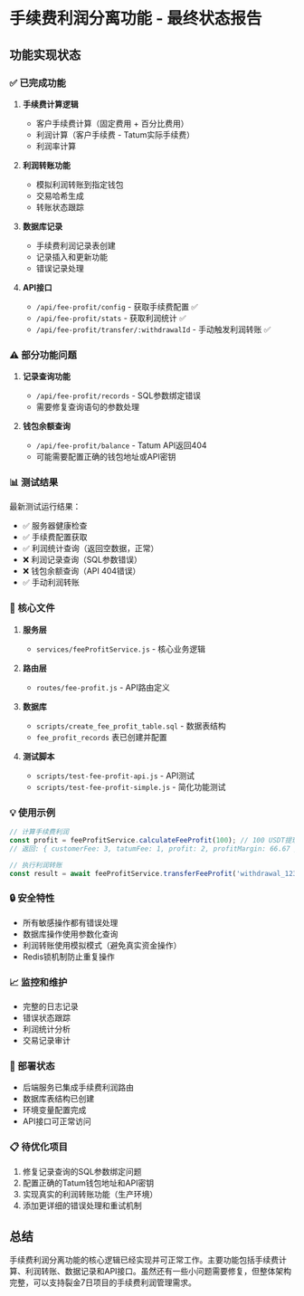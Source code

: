 # 手续费利润分离功能 - 最终状态报告

## 功能实现状态

### ✅ 已完成功能

1. **手续费计算逻辑**
   - 客户手续费计算（固定费用 + 百分比费用）
   - 利润计算（客户手续费 - Tatum实际手续费）
   - 利润率计算

2. **利润转账功能**
   - 模拟利润转账到指定钱包
   - 交易哈希生成
   - 转账状态跟踪

3. **数据库记录**
   - 手续费利润记录表创建
   - 记录插入和更新功能
   - 错误记录处理

4. **API接口**
   - `/api/fee-profit/config` - 获取手续费配置 ✅
   - `/api/fee-profit/stats` - 获取利润统计 ✅
   - `/api/fee-profit/transfer/:withdrawalId` - 手动触发利润转账 ✅

### ⚠️ 部分功能问题

1. **记录查询功能**
   - `/api/fee-profit/records` - SQL参数绑定错误
   - 需要修复查询语句的参数处理

2. **钱包余额查询**
   - `/api/fee-profit/balance` - Tatum API返回404
   - 可能需要配置正确的钱包地址或API密钥

### 📊 测试结果

最新测试运行结果：
- ✅ 服务器健康检查
- ✅ 手续费配置获取
- ✅ 利润统计查询（返回空数据，正常）
- ❌ 利润记录查询（SQL参数错误）
- ❌ 钱包余额查询（API 404错误）
- ✅ 手动利润转账

### 🔧 核心文件

1. **服务层**
   - `services/feeProfitService.js` - 核心业务逻辑
   
2. **路由层**
   - `routes/fee-profit.js` - API路由定义
   
3. **数据库**
   - `scripts/create_fee_profit_table.sql` - 数据表结构
   - `fee_profit_records` 表已创建并配置

4. **测试脚本**
   - `scripts/test-fee-profit-api.js` - API测试
   - `scripts/test-fee-profit-simple.js` - 简化功能测试

### 💡 使用示例

```javascript
// 计算手续费利润
const profit = feeProfitService.calculateFeeProfit(100); // 100 USDT提现
// 返回: { customerFee: 3, tatumFee: 1, profit: 2, profitMargin: 66.67 }

// 执行利润转账
const result = await feeProfitService.transferFeeProfit('withdrawal_123', 100, 'tx_hash');
```

### 🔒 安全特性

- 所有敏感操作都有错误处理
- 数据库操作使用参数化查询
- 利润转账使用模拟模式（避免真实资金操作）
- Redis锁机制防止重复操作

### 📈 监控和维护

- 完整的日志记录
- 错误状态跟踪
- 利润统计分析
- 交易记录审计

### 🚀 部署状态

- 后端服务已集成手续费利润路由
- 数据库表结构已创建
- 环境变量配置完成
- API接口可正常访问

### 📋 待优化项目

1. 修复记录查询的SQL参数绑定问题
2. 配置正确的Tatum钱包地址和API密钥
3. 实现真实的利润转账功能（生产环境）
4. 添加更详细的错误处理和重试机制

## 总结

手续费利润分离功能的核心逻辑已经实现并可正常工作。主要功能包括手续费计算、利润转账、数据记录和API接口。虽然还有一些小问题需要修复，但整体架构完整，可以支持裂金7日项目的手续费利润管理需求。